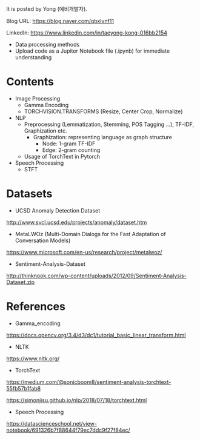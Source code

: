 
It is posted by Yong (예비개발자).

Blog URL: https://blog.naver.com/qbxlvnf11

LinkedIn: https://www.linkedin.com/in/taeyong-kong-016bb2154


- Data processing methods
- Upload code as a Jupiter Notebook file (.ipynb) for immediate understanding


Contents
=============

- Image Processing
  - Gamma Encoding
  - TORCHVISION.TRANSFORMS (Resize, Center Crop, Normalize)
- NLP
  - Preprocessing (Lemmatization, Stemming, POS Tagging ...), TF-IDF, Graphization etc.
    - Graphization: representing language as graph structure
      - Node: 1-gram TF-IDF
      - Edge: 2-gram counting
  - Usage of TorchText in Pytorch
- Speech Processing
  - STFT
  
Datasets
=============

- UCSD Anomaly Detection Dataset

http://www.svcl.ucsd.edu/projects/anomaly/dataset.htm

- MetaLWOz (Multi-Domain Dialogs for the Fast Adaptation of Conversation Models)

https://www.microsoft.com/en-us/research/project/metalwoz/

- Sentiment-Analysis-Dataset

http://thinknook.com/wp-content/uploads/2012/09/Sentiment-Analysis-Dataset.zip

References
=============

- Gamma_encoding

https://docs.opencv.org/3.4/d3/dc1/tutorial_basic_linear_transform.html

- NLTK

https://www.nltk.org/

- TorchText

https://medium.com/@sonicboom8/sentiment-analysis-torchtext-55fb57b1fab8

https://simonjisu.github.io/nlp/2018/07/18/torchtext.html

- Speech Processing

https://datascienceschool.net/view-notebook/691326b7f88644f79ec7ddc9f27f84ec/
